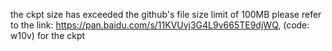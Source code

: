 the ckpt size has exceeded the github's file size limit of 100MB
please refer to the link: https://pan.baidu.com/s/11KVUvj3G4L9v665TE9djWQ, (code: w10v) for the ckpt